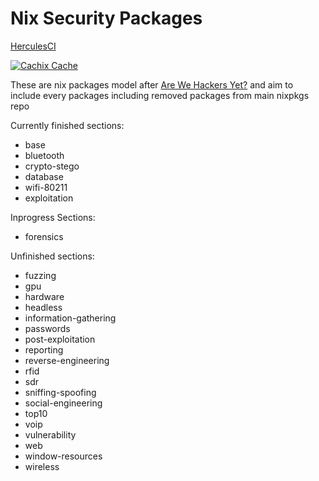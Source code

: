 # Nix Security Packages

[HerculesCI](https://hercules-ci.com/github/juliosueiras-nix/nix-security)

[![Cachix Cache](https://img.shields.io/badge/cachix-nixos--extra-blue.svg)](https://nixos-extra.cachix.org)



These are nix packages model after [Are We Hackers Yet?](https://jjjollyjim.github.io/arewehackersyet/index.html) and aim to include every packages including removed packages from main nixpkgs repo

Currently finished sections:
- base
- bluetooth
- crypto-stego
- database
- wifi-80211
- exploitation

Inprogress Sections:
- forensics

Unfinished sections:
- fuzzing
- gpu
- hardware
- headless
- information-gathering
- passwords
- post-exploitation
- reporting
- reverse-engineering
- rfid
- sdr
- sniffing-spoofing
- social-engineering
- top10
- voip
- vulnerability
- web
- window-resources
- wireless
